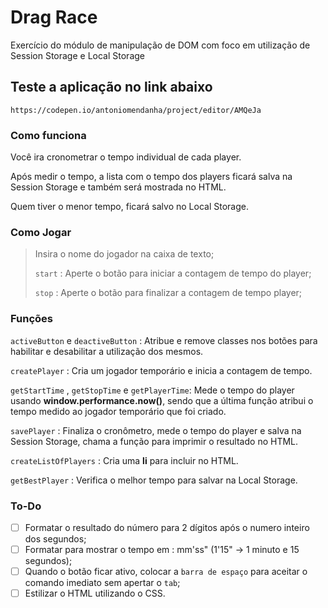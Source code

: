 # Drag Race
<p>Exercício do módulo de manipulação de DOM com foco em utilização de Session Storage e Local Storage</p>

## Teste a aplicação no link abaixo
`https://codepen.io/antoniomendanha/project/editor/AMQeJa`

### Como funciona
<p>
Você ira cronometrar o tempo individual de cada player.

Após medir o tempo, a lista com o tempo dos players ficará salva na Session Storage e também será mostrada no HTML.

Quem tiver o menor tempo, ficará salvo no Local Storage.
</p>

### Como Jogar

>Insira o nome do jogador na caixa de texto;
>
>`start` : Aperte o botão para iniciar a contagem de tempo do player;
>
>`stop` : Aperte o botão para finalizar a contagem de tempo player;

### Funções

`activeButton` e `deactiveButton` : Atribue e remove classes nos botões para habilitar e desabilitar a utilização dos mesmos.

`createPlayer` : Cria um jogador temporário e inicia a contagem de tempo.

`getStartTime` , `getStopTime`  e `getPlayerTime`: Mede o tempo do player usando **window.performance.now()**, sendo que a última função atribui o tempo medido ao jogador temporário que foi criado.

`savePlayer` : Finaliza o cronômetro, mede o tempo do player e salva na Session Storage, chama a função para imprimir o resultado no HTML.

`createListOfPlayers` : Cria uma **li** para incluir no HTML.

`getBestPlayer` : Verifica o melhor tempo para salvar na Local Storage.

### To-Do

- [ ] Formatar o resultado do número para 2 dígitos após o numero inteiro dos segundos;
- [ ] Formatar para mostrar o tempo em : mm'ss" (1'15" -> 1 minuto e 15 segundos);
- [ ] Quando o botão ficar ativo, colocar a `barra de espaço` para aceitar o comando imediato sem apertar o `tab`;
- [ ] Estilizar o HTML utilizando o CSS.